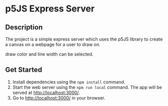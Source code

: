 # p5JS Express Server

## Description

The project is a simple express server which uses the p5JS library to create a canvas on a webpage for a user to draw on.

draw color and line width can be selected.

## Get Started

1. Install dependencies using the `npm install` command.
2. Start the web server using the `npm run local` command. The app will be served at <http://localhost:3000/>.
3. Go to <http://localhost:3000/> in your browser.

